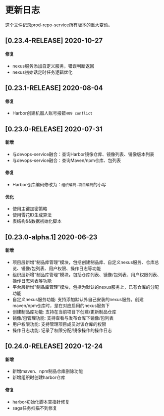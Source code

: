 # 更新日志
这个文件记录prod-repo-service所有版本的重大变动。

## [0.23.4-RELEASE] 2020-10-27

#### 修复
- nexus服务添加自定义服务，错误判断返回
- nexus初始话定时任务逻辑优化

## [0.23.1-RELEASE] 2020-08-04

#### 修复
- Harbor创建机器人账号报错`409 conflict`

## [0.23.0-RELEASE] 2020-07-31

#### 新增
- 与devops-service融合：查询Harbor镜像仓库、镜像列表、镜像版本列表
- 与devops-service融合：查询Maven/npm仓库、包列表

#### 修复
- Harbor仓库编码修改为：`组织编码-项目编码`的小写

#### 优化
- 使用主键加密策略
- 使用雪花ID生成算法 
- 表结构&&数据初始化脚本

## [0.23.0-alpha.1] 2020-06-23

#### 新增
- 项目层新增"制品库管理"模块，包括创建制品库、自定义nexus服务、仓库总览、镜像/包列表、用户权限、操作日志等功能
- 组织层新增"制品库管理"模块，包括仓库列表、镜像/包列表、用户权限列表、操作日志列表等功能
- 平台层新增"制品库管理"模块，包括为默认的nexus服务上，已有仓库的分配功能
- 自定义nexus服务功能: 支持添加默认外自己安装的nexus服务。创建maven/npm仓库时，是在对应启用的nexus服务下
- 创建制品库功能: 支持在当前项目下创建/更新制品仓库
- 镜像/包管理功能: 支持查看与发布仓库下镜像/包列表
- 用户权限功能: 支持管理项目成员对该仓库的权限
- 操作日志功能: 记录了权限分配/镜像操作的操作日志

## [0.24.0-RELEASE] 2020-12-24

#### 新增
- 新增maven、npm制品仓库删除功能
- 新增组织时创建harbor仓库

#### 修复
- harbor初始化脚本空指针修复
- saga任务扫描不到修复